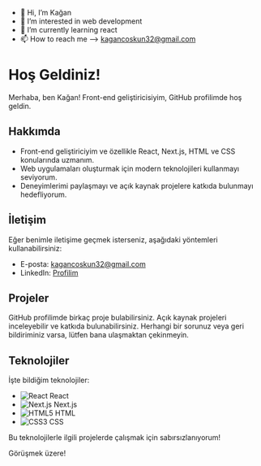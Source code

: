 - 👋 Hi, I’m Kağan
- 👀 I’m interested in web development
- 🌱 I’m currently learning react
- 📫 How to reach me --> kagancoskun32@gmail.com


# Hoş Geldiniz!

Merhaba, ben Kağan! Front-end geliştiricisiyim,  GitHub profilimde hoş geldin.

## Hakkımda

- Front-end geliştiriciyim ve özellikle React, Next.js, HTML ve CSS konularında uzmanım.
- Web uygulamaları oluşturmak için modern teknolojileri kullanmayı seviyorum.
- Deneyimlerimi paylaşmayı ve açık kaynak projelere katkıda bulunmayı hedefliyorum.

## İletişim

Eğer benimle iletişime geçmek isterseniz, aşağıdaki yöntemleri kullanabilirsiniz:

- E-posta: kagancoskun32@gmail.com
- LinkedIn: [Profilim](https://www.linkedin.com/in/kagancoskun32/)

## Projeler

GitHub profilimde birkaç proje bulabilirsiniz. Açık kaynak projeleri inceleyebilir ve katkıda bulunabilirsiniz. Herhangi bir sorunuz veya geri bildiriminiz varsa, lütfen bana ulaşmaktan çekinmeyin.

## Teknolojiler

İşte bildiğim teknolojiler:

- ![React](https://img.icons8.com/color/48/000000/react-native.png) React
- ![Next.js](https://img.icons8.com/color/48/000000/nextjs.png) Next.js
- ![HTML5](https://img.icons8.com/color/48/000000/html-5.png) HTML
- ![CSS3](https://img.icons8.com/color/48/000000/css3.png) CSS

Bu teknolojilerle ilgili projelerde çalışmak için sabırsızlanıyorum!

Görüşmek üzere!

